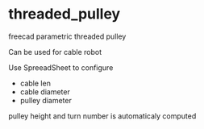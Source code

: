 # threaded_pulley
freecad parametric threaded pulley

Can be used for cable robot

Use SpreeadSheet to configure
- cable len
- cable diameter
- pulley diameter

pulley height and turn number is automaticaly computed


